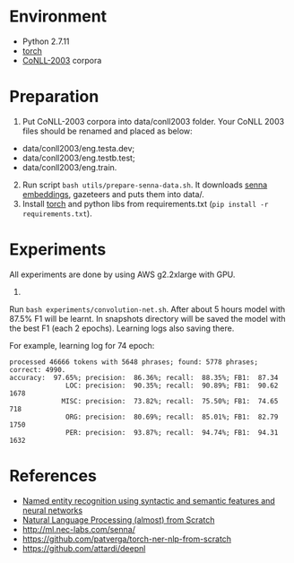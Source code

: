 # Environment

* Python 2.7.11
* [torch](http://torch.ch/docs/getting-started.html)
* [CoNLL-2003](http://www.cnts.ua.ac.be/conll2003/ner/) corpora

# Preparation

1. Put CoNLL-2003 corpora into data/conll2003 folder.
Your CoNLL 2003 files should be renamed and placed as below:
  - data/conll2003/eng.testa.dev;
  - data/conll2003/eng.testb.test;
  - data/conll2003/eng.train.
2. Run script `bash utils/prepare-senna-data.sh`. It downloads [senna embeddings](http://ml.nec-labs.com/senna/download.html),
gazeteers and puts them into data/.
3. Install [torch](http://torch.ch/docs/getting-started.html) and python libs from requirements.txt (`pip install -r requirements.txt`).

# Experiments

All experiments are done by using AWS g2.2xlarge with GPU.

1.
  Run `bash experiments/convolution-net.sh`. After about 5 hours
  model with 87.5% F1 will be learnt.
  In snapshots directory will be saved the model with the best F1 (each 2 epochs).
  Learning logs also saving there.
  
  For example, learning log for 74 epoch:
  ```
  processed 46666 tokens with 5648 phrases; found: 5778 phrases; correct: 4990.
  accuracy:  97.65%; precision:  86.36%; recall:  88.35%; FB1:  87.34
                LOC: precision:  90.35%; recall:  90.89%; FB1:  90.62  1678
               MISC: precision:  73.82%; recall:  75.50%; FB1:  74.65  718
                ORG: precision:  80.69%; recall:  85.01%; FB1:  82.79  1750
                PER: precision:  93.87%; recall:  94.74%; FB1:  94.31  1632
  ```

# References

- [Named entity recognition using syntactic and semantic features and neural networks](http://www.dialog-21.ru/media/3475/yusupov.pdf)
- [Natural Language Processing (almost) from Scratch](https://arxiv.org/abs/1103.0398)
- http://ml.nec-labs.com/senna/
- https://github.com/patverga/torch-ner-nlp-from-scratch
- https://github.com/attardi/deepnl
